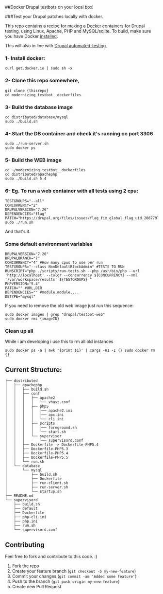 ##Docker Drupal testbots on your local box!

###Test your Drupal patches locally with docker.

This repo contains a recipe for making a [Docker](http://docker.io) containers for Drupal testing, using Linux, Apache, PHP and MySQL/sqlite. 
To build, make sure you have Docker [installed](http://www.docker.io/gettingstarted/).

This will also in line with [Drupal automated-testing](https://drupal.org/automated-testing).


### 1- Install docker:
```
curl get.docker.io | sudo sh -x
```

### 2- Clone this repo somewhere, 
```
git clone {thisrepo}
cd modernizing_testbot__dockerfiles
```
### 3- Build the database image 
```
cd distributed/database/mysql
sudo ./build.sh 
```
### 4- Start the DB container and check it's running on port 3306
```
sudo ./run-server.sh 
sudo docker ps
```

### 5- Build the WEB image
```
cd ~/modernizing_testbot__dockerfiles
cd distributed/apachephp
sudo ./build.sh 5.4
```
### 6- Eg. To run a web container with all tests using 2 cpu:
```
TESTGROUPS="--all" 
CONCURRENCY="2" 
DRUPALVERSION="7.26"
DEPENDENCIES="flag"  
PATCH="https://drupal.org/files/issues/flag_fix_global_flag_uid_2087797_3.patch,sites/all/modules/flag" 
sudo ./run.sh 
```
And that's it.


### Some default environment variables

```
DRUPALVERSION="7.26"
DRUPALBRANCH="7"
CONCURRENCY="4" #How many cpus to use per run
TESTGROUPS="--class NonDefaultBlockAdmin" #TESTS TO RUN
RUNSCRIPT="php ./scripts/run-tests.sh --php /usr/bin/php --url 'http://localhost' --color --concurrency ${CONCURRENCY} --xml '/var/workspace/results' ${TESTGROUPS} "
PHPVERSION="5.4"
PATCH="" #URL,DIR
DEPENDENCIES="" #module,module,...
DBTYPE="mysql"
```

If you need to remove the old web image just run this sequence:
```
sudo docker images | grep "drupal/testbot-web"
sudo docker rmi {imageID}
```

### Clean up all 
While i am developing i use this to rm all old instances
```
sudo docker ps -a | awk '{print $1}' | xargs -n1 -I {} sudo docker rm {}
``` 

## Current Structure:
```
├── distributed
│   ├── apachephp
│   │   ├── build.sh
│   │   ├── conf
│   │   │   ├── apache2
│   │   │   │   └── vhost.conf
│   │   │   ├── php5
│   │   │   │   ├── apache2.ini
│   │   │   │   ├── apc.ini
│   │   │   │   └── cli.ini
│   │   │   ├── scripts
│   │   │   │   ├── foreground.sh
│   │   │   │   └── start.sh
│   │   │   └── supervisor
│   │   │       └── supervisord.conf
│   │   ├── Dockerfile -> Dockerfile-PHP5.4
│   │   ├── Dockerfile-PHP5.3
│   │   ├── Dockerfile-PHP5.4
│   │   ├── Dockerfile-PHP5.5
│   │   └── run.sh
│   └── database
│       └── mysql
│           ├── build.sh
│           ├── Dockerfile
│           ├── run-client.sh
│           ├── run-server.sh
│           └── startup.sh
├── README.md
└── supervisord
    ├── build.sh
    ├── default
    ├── Dockerfile
    ├── php-cli.ini
    ├── php.ini
    ├── run.sh
    └── supervisord.conf
```

## Contributing
Feel free to fork and contribute to this code. :)

1. Fork the repo
2. Create your feature branch (`git checkout -b my-new-feature`)
3. Commit your changes (`git commit -am 'Added some feature'`)
4. Push to the branch (`git push origin my-new-feature`)
5. Create new Pull Request

